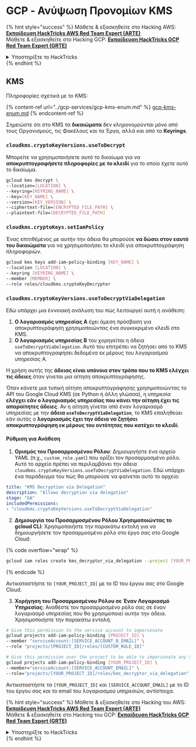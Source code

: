 # GCP - Ανύψωση Προνομίων KMS

{% hint style="success" %}
Μάθετε & εξασκηθείτε στο Hacking AWS:<img src="/.gitbook/assets/image.png" alt="" data-size="line">[**Εκπαίδευση HackTricks AWS Red Team Expert (ARTE)**](https://training.hacktricks.xyz/courses/arte)<img src="/.gitbook/assets/image.png" alt="" data-size="line">\
Μάθετε & εξασκηθείτε στο Hacking GCP: <img src="/.gitbook/assets/image (2).png" alt="" data-size="line">[**Εκπαίδευση HackTricks GCP Red Team Expert (GRTE)**<img src="/.gitbook/assets/image (2).png" alt="" data-size="line">](https://training.hacktricks.xyz/courses/grte)

<details>

<summary>Υποστηρίξτε το HackTricks</summary>

* Ελέγξτε τα [**σχέδια συνδρομής**](https://github.com/sponsors/carlospolop)!
* **Εγγραφείτε** στην 💬 [**ομάδα Discord**](https://discord.gg/hRep4RUj7f) ή στην [**ομάδα telegram**](https://t.me/peass) ή **ακολουθήστε** μας στο **Twitter** 🐦 [**@hacktricks\_live**](https://twitter.com/hacktricks\_live)**.**
* **Μοιραστείτε κόλπα χάκερ κάνοντας υποβολή PRs** στα αποθετήρια [**HackTricks**](https://github.com/carlospolop/hacktricks) και [**HackTricks Cloud**](https://github.com/carlospolop/hacktricks-cloud).

</details>
{% endhint %}

## KMS

Πληροφορίες σχετικά με το KMS:

{% content-ref url="../gcp-services/gcp-kms-enum.md" %}
[gcp-kms-enum.md](../gcp-services/gcp-kms-enum.md)
{% endcontent-ref %}

Σημειώστε ότι στο KMS τα **δικαιώματα** δεν κληρονομούνται μόνο από τους Οργανισμούς, τις Φακέλους και τα Έργα, αλλά και από τα **Keyrings**.

### `cloudkms.cryptoKeyVersions.useToDecrypt`

Μπορείτε να χρησιμοποιήσετε αυτό το δικαίωμα για να **αποκρυπτογραφήσετε πληροφορίες με το κλειδί** για το οποίο έχετε αυτό το δικαίωμα.
```bash
gcloud kms decrypt \
--location=[LOCATION] \
--keyring=[KEYRING_NAME] \
--key=[KEY_NAME] \
--version=[KEY_VERSION] \
--ciphertext-file=[ENCRYPTED_FILE_PATH] \
--plaintext-file=[DECRYPTED_FILE_PATH]
```
### `cloudkms.cryptoKeys.setIamPolicy`

Ένας επιτιθέμενος με αυτήν την άδεια θα μπορούσε **να δώσει στον εαυτό του δικαιώματα** για να χρησιμοποιήσει το κλειδί για αποκρυπτογράφηση πληροφοριών.
```bash
gcloud kms keys add-iam-policy-binding [KEY_NAME] \
--location [LOCATION] \
--keyring [KEYRING_NAME] \
--member [MEMBER] \
--role roles/cloudkms.cryptoKeyDecrypter
```
### `cloudkms.cryptoKeyVersions.useToDecryptViaDelegation`

Εδώ υπάρχει μια έννοιακή ανάλυση του πώς λειτουργεί αυτή η ανάθεση:

1. **Ο λογαριασμός υπηρεσίας A** έχει άμεση πρόσβαση για αποκρυπτογράφηση χρησιμοποιώντας ένα συγκεκριμένο κλειδί στο KMS.
2. **Ο λογαριασμός υπηρεσίας B** του χορηγείται η άδεια `useToDecryptViaDelegation`. Αυτό του επιτρέπει να ζητήσει από το KMS να αποκρυπτογραφήσει δεδομένα εκ μέρους του λογαριασμού υπηρεσίας A.

Η χρήση αυτής της **άδειας είναι υπόνοια στον τρόπο που το KMS ελέγχει τις άδειες** όταν γίνεται μια αίτηση αποκρυπτογράφησης.

Όταν κάνετε μια τυπική αίτηση αποκρυπτογράφησης χρησιμοποιώντας το API του Google Cloud KMS (σε Python ή άλλη γλώσσα), η υπηρεσία **ελέγχει εάν ο λογαριασμός υπηρεσίας που κάνει την αίτηση έχει τις απαραίτητες άδειες**. Αν η αίτηση γίνεται από έναν λογαριασμό υπηρεσίας με την **άδεια `useToDecryptViaDelegation`**, το KMS επαληθεύει εάν αυτός ο **λογαριασμός έχει την άδεια να ζητήσει αποκρυπτογράφηση εκ μέρους του οντότητας που κατέχει το κλειδί**.

#### Ρύθμιση για Ανάθεση

1. **Ορισμός του Προσαρμοσμένου Ρόλου**: Δημιουργήστε ένα αρχείο YAML (π.χ., `custom_role.yaml`) που ορίζει τον προσαρμοσμένο ρόλο. Αυτό το αρχείο πρέπει να περιλαμβάνει την άδεια `cloudkms.cryptoKeyVersions.useToDecryptViaDelegation`. Εδώ υπάρχει ένα παράδειγμα του πώς θα μπορούσε να φαίνεται αυτό το αρχείο:
```yaml
title: "KMS Decryption via Delegation"
description: "Allows decryption via delegation"
stage: "GA"
includedPermissions:
- "cloudkms.cryptoKeyVersions.useToDecryptViaDelegation"
```
2. **Δημιουργία του Προσαρμοσμένου Ρόλου Χρησιμοποιώντας το gcloud CLI**: Χρησιμοποιήστε την παρακάτω εντολή για να δημιουργήσετε τον προσαρμοσμένο ρόλο στο έργο σας στο Google Cloud:

{% code overflow="wrap" %}
```bash
gcloud iam roles create kms_decryptor_via_delegation --project [YOUR_PROJECT_ID] --file custom_role.yaml
```
{% endcode %}

Αντικαταστήστε το `[YOUR_PROJECT_ID]` με το ID του έργου σας στο Google Cloud.

3. **Χορήγηση του Προσαρμοσμένου Ρόλου σε Έναν Λογαριασμό Υπηρεσίας**: Αναθέστε τον προσαρμοσμένο ρόλο σας σε έναν λογαριασμό υπηρεσίας που θα χρησιμοποιεί αυτήν την άδεια. Χρησιμοποιήστε την παρακάτω εντολή:
```bash
# Give this permission to the service account to impersonate
gcloud projects add-iam-policy-binding [PROJECT_ID] \
--member "serviceAccount:[SERVICE_ACCOUNT_B_EMAIL]" \
--role "projects/[PROJECT_ID]/roles/[CUSTOM_ROLE_ID]"

# Give this permission over the project to be able to impersonate any SA
gcloud projects add-iam-policy-binding [YOUR_PROJECT_ID] \
--member="serviceAccount:[SERVICE_ACCOUNT_EMAIL]" \
--role="projects/[YOUR_PROJECT_ID]/roles/kms_decryptor_via_delegation"
```
Αντικαταστήστε τα `[YOUR_PROJECT_ID]` και `[SERVICE_ACCOUNT_EMAIL]` με το ID του έργου σας και το email του λογαριασμού υπηρεσιών, αντίστοιχα.

{% hint style="success" %}
Μάθετε & εξασκηθείτε στο Hacking του AWS:<img src="/.gitbook/assets/image.png" alt="" data-size="line">[**Εκπαίδευση HackTricks AWS Red Team Expert (ARTE)**](https://training.hacktricks.xyz/courses/arte)<img src="/.gitbook/assets/image.png" alt="" data-size="line">\
Μάθετε & εξασκηθείτε στο Hacking του GCP: <img src="/.gitbook/assets/image (2).png" alt="" data-size="line">[**Εκπαίδευση HackTricks GCP Red Team Expert (GRTE)**<img src="/.gitbook/assets/image (2).png" alt="" data-size="line">](https://training.hacktricks.xyz/courses/grte)

<details>

<summary>Υποστηρίξτε το HackTricks</summary>

* Ελέγξτε τα [**σχέδια συνδρομής**](https://github.com/sponsors/carlospolop)!
* **Εγγραφείτε** 💬 [**στην ομάδα Discord**](https://discord.gg/hRep4RUj7f) ή στην [**ομάδα telegram**](https://t.me/peass) ή **ακολουθήστε** μας στο **Twitter** 🐦 [**@hacktricks\_live**](https://twitter.com/hacktricks\_live)**.**
* **Κοινοποιήστε τεχνικές χάκινγκ υποβάλλοντας PRs** στα αποθετήρια [**HackTricks**](https://github.com/carlospolop/hacktricks) και [**HackTricks Cloud**](https://github.com/carlospolop/hacktricks-cloud).

</details>
{% endhint %}
